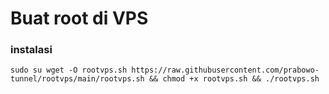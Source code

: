 # Buat root di VPS
### instalasi 
```
sudo su wget -O rootvps.sh https://raw.githubusercontent.com/prabowo-tunnel/rootvps/main/rootvps.sh && chmod +x rootvps.sh && ./rootvps.sh
```
